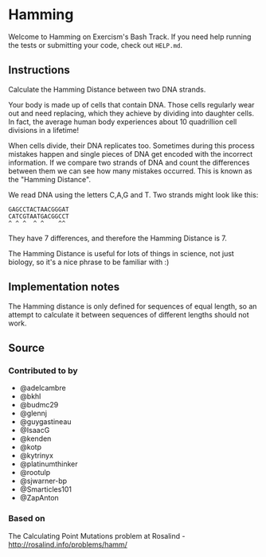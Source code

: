 # Hamming

Welcome to Hamming on Exercism's Bash Track.
If you need help running the tests or submitting your code, check out `HELP.md`.

## Instructions

Calculate the Hamming Distance between two DNA strands.

Your body is made up of cells that contain DNA. Those cells regularly wear out and need replacing, which they achieve by dividing into daughter cells. In fact, the average human body experiences about 10 quadrillion cell divisions in a lifetime!

When cells divide, their DNA replicates too. Sometimes during this process mistakes happen and single pieces of DNA get encoded with the incorrect information. If we compare two strands of DNA and count the differences between them we can see how many mistakes occurred. This is known as the "Hamming Distance".

We read DNA using the letters C,A,G and T. Two strands might look like this:

    GAGCCTACTAACGGGAT
    CATCGTAATGACGGCCT
    ^ ^ ^  ^ ^    ^^

They have 7 differences, and therefore the Hamming Distance is 7.

The Hamming Distance is useful for lots of things in science, not just biology, so it's a nice phrase to be familiar with :)

## Implementation notes

The Hamming distance is only defined for sequences of equal length, so
an attempt to calculate it between sequences of different lengths should
not work.

## Source

### Contributed to by

- @adelcambre
- @bkhl
- @budmc29
- @glennj
- @guygastineau
- @IsaacG
- @kenden
- @kotp
- @kytrinyx
- @platinumthinker
- @rootulp
- @sjwarner-bp
- @Smarticles101
- @ZapAnton

### Based on

The Calculating Point Mutations problem at Rosalind - http://rosalind.info/problems/hamm/
